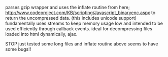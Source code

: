 parses gzip wrapper and uses the inflate routine from here; http://www.codeproject.com/KB/scripting/Javascript_binaryenc.aspx to return the uncompressed data. (this includes unicode support) fundamentally uses streams to keep memory usage low and intended to be used efficiently through callback events. ideal for decompressing files loaded into html dynamically, ajax.

STOP just tested some long files and inflate routine above seems to have some bugs!! 
